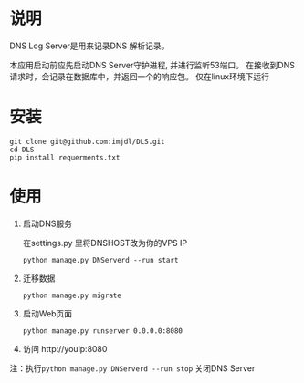 # 说明
DNS Log Server是用来记录DNS 解析记录。

本应用启动前应先启动DNS Server守护进程, 并进行监听53端口。
在接收到DNS请求时，会记录在数据库中，并返回一个的响应包。
仅在linux环境下运行

# 安装
```
git clone git@github.com:imjdl/DLS.git
cd DLS
pip install requerments.txt
```
# 使用
1. 启动DNS服务

     在settings.py 里将DNSHOST改为你的VPS IP
     
    `python manage.py DNServerd --run start`
2. 迁移数据
    
    `python manage.py migrate`
3. 启动Web页面

    `python manage.py runserver 0.0.0.0:8080`

4. 访问 http://youip:8080

注：执行`python manage.py DNServerd --run stop` 关闭DNS Server
